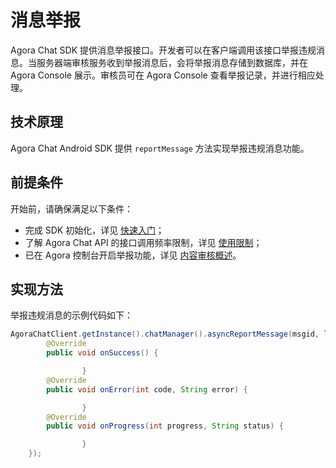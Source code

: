 # 消息举报

Agora Chat SDK 提供消息举报接口。开发者可以在客户端调用该接口举报违规消息。当服务器端审核服务收到举报消息后，会将举报消息存储到数据库，并在 Agora Console 展示。审核员可在 Agora Console 查看举报记录，并进行相应处理。

## 技术原理

Agora Chat Android SDK 提供 `reportMessage` 方法实现举报违规消息功能。

## 前提条件

开始前，请确保满足以下条件：

- 完成 SDK 初始化，详见 [快速入门](https://docs-preprod.agora.io/cn/agora-chat/agora_chat_get_started_unity)；
- 了解 Agora Chat API 的接口调用频率限制，详见 [使用限制](https://docs-preprod.agora.io/cn/agora-chat/agora_chat_limitation_unity)；
- 已在 Agora 控制台开启举报功能，详见 [内容审核概述](https://docs.agora.io/en/agora-chat/agora_chat_moderation_overview)。

## 实现方法

举报违规消息的示例代码如下：

```java
AgoraChatClient.getInstance().chatManager().asyncReportMessage(msgid, label, reason, new EMCallBack() {
        @Override
        public void onSuccess() {

                }
        @Override
        public void onError(int code, String error) {

                }
        @Override
        public void onProgress(int progress, String status) {

                }
    });
```